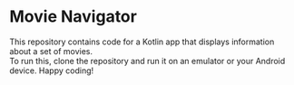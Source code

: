 # Movie Navigator

This repository contains code for a Kotlin app that displays information about a set of movies.
<br>
To run this, clone the repository and run it on an emulator or your Android device. Happy coding!
